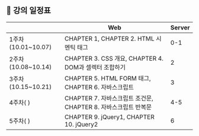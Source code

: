 ## 📅 강의 일정표

|                    | Web                                                          | Server |
| ------------------ | ------------------------------------------------------------ | ------ |
| 1주차(10.01~10.07) | CHAPTER 1, CHAPTER 2. HTML 시멘틱 태그                       | 0-1    |
| 2주차(10.08~10.14) | CHAPTER 3. CSS 개요, CHAPTER 4. DOM과 셀렉터 조합하기        | 2      |
| 3주차(10.15~10.21)           | CHAPTER 5. HTML FORM 태그, CHAPTER 6. 자바스크립트           | 3      |
| 4주차( )           | CHAPTER 7. 자바스크립트 조건문, CHAPTER 8. 자바스크립트 반복문 | 4-5    |
| 5주차( )           | CHAPTER 9. jQuery1, CHAPTER 10. jQuery2                      | 6      |


